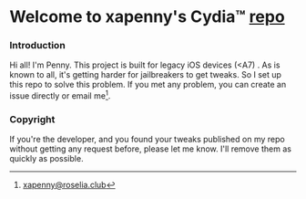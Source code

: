 # Welcome to xapenny's Cydia™ [repo]
[repo]: http://old.repo.popipa.club

### Introduction
Hi all! I'm Penny. This project is built for legacy iOS devices (<A7) . As is known to all, it's getting harder for jailbreakers to get tweaks. So I set up this repo to solve this problem. If you met any problem, you can create an issue directly or email me[^me].
[^me]: xapenny@roselia.club

### Copyright
If you're the developer, and you found your tweaks published on my repo without getting any request before, please let me know. I'll remove them as quickly as possible.
